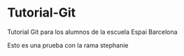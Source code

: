 # Tutorial-Git
Tutorial Git para los alumnos de la escuela Espai Barcelona

Esto es una prueba con la rama stephanie

